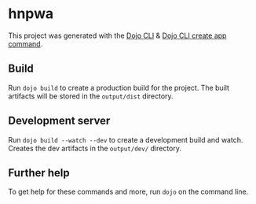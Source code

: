 # hnpwa

This project was generated with the [Dojo CLI](https://github.com/dojo/cli) & [Dojo CLI create app command](https://github.com/dojo/cli-create-app).

## Build

Run `dojo build` to create a production build for the project. The built artifacts will be stored in the `output/dist` directory.

## Development server

Run `dojo build --watch --dev` to create a development build and watch. Creates the dev artifacts in the `output/dev/` directory.

## Further help

To get help for these commands and more, run `dojo` on the command line.
